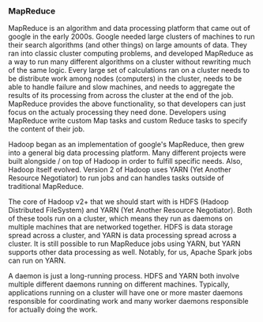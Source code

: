 ### MapReduce

MapReduce is an algorithm and data processing platform that came out of google in the early 2000s.  Google needed large clusters of machines to run their search algorithms (and other things) on large amounts of data.  They ran into classic cluster computing problems, and developed MapReduce as a way to run many different algorithms on a cluster without rewriting much of the same logic.  Every large set of calculations ran on a cluster needs to be distribute work among nodes (computers) in the cluster, needs to be able to handle failure and slow machines, and needs to aggregate the results of its processing from across the cluster at the end of the job.  MapReduce provides the above functionality, so that developers can just focus on the actualy processing they need done.  Developers using MapReduce write custom Map tasks and custom Reduce tasks to specify the content of their job.

Hadoop began as an implementation of google's MapReduce, then grew into a general big data processing platform.  Many different projects were built alongside / on top of Hadoop in order to fulfill specific needs.  Also, Hadoop itself evolved.  Version 2 of Hadoop uses YARN (Yet Another Resource Negotiator) to run jobs and can handles tasks outside of traditional MapReduce.

The core of Hadoop v2+ that we should start with is HDFS (Hadoop Distributed FileSystem) and YARN (Yet Another Resource Negotiator).  Both of these tools run on a cluster, which means they run as daemons on multiple machines that are networked together.  HDFS is data storage spread across a cluster, and YARN is data processing spread across a cluster.  It is still possible to run MapReduce jobs using YARN, but YARN supports other data processing as well.  Notably, for us, Apache Spark jobs can run on YARN.

A daemon is just a long-running process.  HDFS and YARN both involve multiple different daemons running on different machines.  Typically, applications running on a cluster will have one or more master daemons responsible for coordinating work and many worker daemons responsible for actually doing the work.

### 

